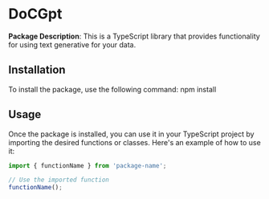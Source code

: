 # DoCGpt

**Package Description**: This is a TypeScript library that provides functionality for using text generative for your data.

## Installation

To install the package, use the following command:
npm install


## Usage

Once the package is installed, you can use it in your TypeScript project by importing the desired functions or classes. Here's an example of how to use it:

```typescript
import { functionName } from 'package-name';

// Use the imported function
functionName();

